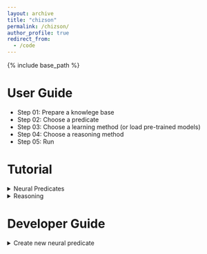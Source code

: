 ```yaml
---
layout: archive
title: "chizson"
permalink: /chizson/
author_profile: true
redirect_from:
  - /code
---
```


{% include base_path %}

User Guide
======

* Step 01: Prepare a knowlege base
* Step 02: Choose a predicate
* Step 03: Choose a learning method (or load pre-trained models)
* Step 04: Choose a reasoning method
* Step 05: Run


Tutorial
======

<details><summary> Neural Predicates </summary><blockquote>

<details><summary>Symbolic Neural Predicate</summary><blockquote>

  <ul>
    <li> Auto-Encoder NP </li>  
    <li> RBM Predicate </li>
  </ul>
</blockquote></details>

<details><summary>Predictive Neural Predicate</summary><blockquote>

</blockquote></details>

<details><summary>Generative Neural Predicate</summary><blockquote>

</blockquote></details>

<details><summary>General Neural Predicate</summary><blockquote>
    
    <ul>
     <li> Compositional Neural Predicate </li>
     <li> DBN Predicate</li>
    </ul>
</blockquote></details>	
</blockquote></details>

<details><summary>Reasoning</summary><blockquote>
<details>Chaining</summary><blockquote>
<ul>
 <li>Voted Backward-Forward Chaining </li>
</ul>
</blockquote></details>

<details>Best Satisfiability</summary><blockquote>
<ul>
 <li>Gibbs Sampling Reasoner</li>
 <li>Free-Energy Minimiser</li>
</ul>
</blockquote></details>
</blockquote></details>

Developer Guide
======



<details>
 <summary>Create new neural predicate</summary>

  <details>
   <summary>Create new neural predicate</summary>
    
 </details>	   
</details>	
